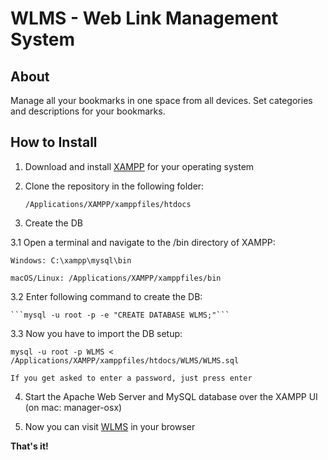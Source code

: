 # WLMS - Web Link Management System

## About

Manage all your bookmarks in one space from all devices. Set categories and descriptions for your bookmarks.


## How to Install

1. Download and install [XAMPP](https://www.apachefriends.org/download.html) for your operating system 

2. Clone the repository in the following folder: 

    ```/Applications/XAMPP/xamppfiles/htdocs```

3. Create the DB

3.1 Open a terminal and navigate to the /bin directory of XAMPP:

    Windows: C:\xampp\mysql\bin

    macOS/Linux: /Applications/XAMPP/xamppfiles/bin

3.2 Enter following command to create the DB: 

    ```mysql -u root -p -e "CREATE DATABASE WLMS;"```

3.3 Now you have to import the DB setup:

    mysql -u root -p WLMS < /Applications/XAMPP/xamppfiles/htdocs/WLMS/WLMS.sql

    If you get asked to enter a password, just press enter

4. Start the Apache Web Server and MySQL database over the XAMPP UI (on mac: manager-osx)

5. Now you can visit [WLMS](http://localhost/WLMS/index.php) in your browser

**That's it!**

